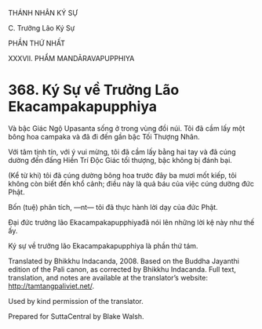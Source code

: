 THÁNH NHÂN KÝ SỰ

C. Trưởng Lão Ký Sự

PHẦN THỨ NHẤT

XXXVII. PHẨM MANDĀRAVAPUPPHIYA

# 368\. Ký Sự về Trưởng Lão Ekacampakapupphiya

Và bậc Giác Ngộ Upasanta sống ở trong vùng đồi núi. Tôi đã cầm lấy một bông hoa campaka và đã đi đến gần bậc Tối Thượng Nhân.

Với tâm tịnh tín, với ý vui mừng, tôi đã cầm lấy bằng hai tay và đã cúng dường đến đấng Hiền Trí Độc Giác tối thượng, bậc không bị đánh bại.

(Kể từ khi) tôi đã cúng dường bông hoa trước đây ba mươi mốt kiếp, tôi không còn biết đến khổ cảnh; điều này là quả báu của việc cúng dường đức Phật.

Bốn (tuệ) phân tích, ―nt― tôi đã thực hành lời dạy của đức Phật.

Đại đức trưởng lão Ekacampakapupphiyađã nói lên những lời kệ này như thế ấy.

Ký sự về trưởng lão Ekacampakapupphiya là phần thứ tám.

Translated by Bhikkhu Indacanda, 2008. Based on the Buddha Jayanthi edition of the Pali canon, as corrected by Bhikkhu Indacanda. Full text, translation, and notes are available at the translator’s website: http://tamtangpaliviet.net/.

Used by kind permission of the translator.

Prepared for SuttaCentral by Blake Walsh.